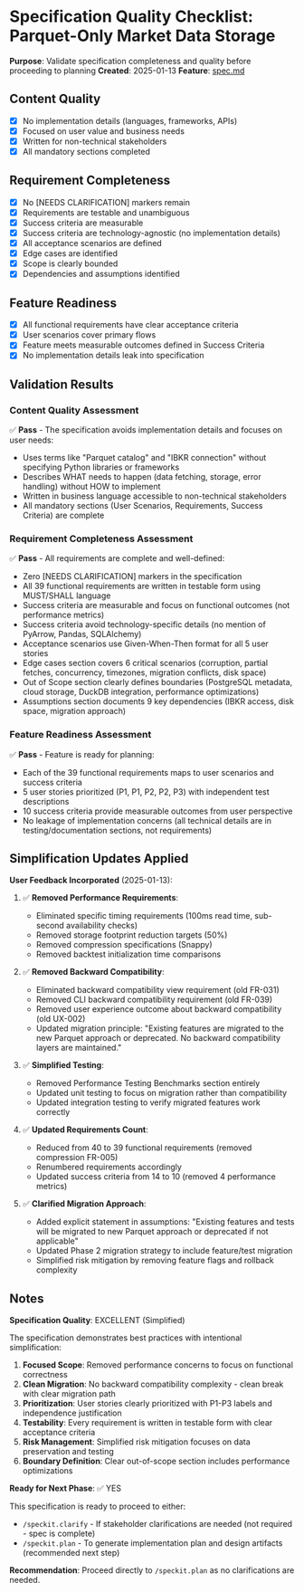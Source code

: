 # Specification Quality Checklist: Parquet-Only Market Data Storage

**Purpose**: Validate specification completeness and quality before proceeding to planning
**Created**: 2025-01-13
**Feature**: [spec.md](../spec.md)

## Content Quality

- [x] No implementation details (languages, frameworks, APIs)
- [x] Focused on user value and business needs
- [x] Written for non-technical stakeholders
- [x] All mandatory sections completed

## Requirement Completeness

- [x] No [NEEDS CLARIFICATION] markers remain
- [x] Requirements are testable and unambiguous
- [x] Success criteria are measurable
- [x] Success criteria are technology-agnostic (no implementation details)
- [x] All acceptance scenarios are defined
- [x] Edge cases are identified
- [x] Scope is clearly bounded
- [x] Dependencies and assumptions identified

## Feature Readiness

- [x] All functional requirements have clear acceptance criteria
- [x] User scenarios cover primary flows
- [x] Feature meets measurable outcomes defined in Success Criteria
- [x] No implementation details leak into specification

## Validation Results

### Content Quality Assessment

✅ **Pass** - The specification avoids implementation details and focuses on user needs:
- Uses terms like "Parquet catalog" and "IBKR connection" without specifying Python libraries or frameworks
- Describes WHAT needs to happen (data fetching, storage, error handling) without HOW to implement
- Written in business language accessible to non-technical stakeholders
- All mandatory sections (User Scenarios, Requirements, Success Criteria) are complete

### Requirement Completeness Assessment

✅ **Pass** - All requirements are complete and well-defined:
- Zero [NEEDS CLARIFICATION] markers in the specification
- All 39 functional requirements are written in testable form using MUST/SHALL language
- Success criteria are measurable and focus on functional outcomes (not performance metrics)
- Success criteria avoid technology-specific details (no mention of PyArrow, Pandas, SQLAlchemy)
- Acceptance scenarios use Given-When-Then format for all 5 user stories
- Edge cases section covers 6 critical scenarios (corruption, partial fetches, concurrency, timezones, migration conflicts, disk space)
- Out of Scope section clearly defines boundaries (PostgreSQL metadata, cloud storage, DuckDB integration, performance optimizations)
- Assumptions section documents 9 key dependencies (IBKR access, disk space, migration approach)

### Feature Readiness Assessment

✅ **Pass** - Feature is ready for planning:
- Each of the 39 functional requirements maps to user scenarios and success criteria
- 5 user stories prioritized (P1, P1, P2, P2, P3) with independent test descriptions
- 10 success criteria provide measurable outcomes from user perspective
- No leakage of implementation concerns (all technical details are in testing/documentation sections, not requirements)

## Simplification Updates Applied

**User Feedback Incorporated** (2025-01-13):

1. ✅ **Removed Performance Requirements**:
   - Eliminated specific timing requirements (100ms read time, sub-second availability checks)
   - Removed storage footprint reduction targets (50%)
   - Removed compression specifications (Snappy)
   - Removed backtest initialization time comparisons

2. ✅ **Removed Backward Compatibility**:
   - Eliminated backward compatibility view requirement (old FR-031)
   - Removed CLI backward compatibility requirement (old FR-039)
   - Removed user experience outcome about backward compatibility (old UX-002)
   - Updated migration principle: "Existing features are migrated to the new Parquet approach or deprecated. No backward compatibility layers are maintained."

3. ✅ **Simplified Testing**:
   - Removed Performance Testing Benchmarks section entirely
   - Updated unit testing to focus on migration rather than compatibility
   - Updated integration testing to verify migrated features work correctly

4. ✅ **Updated Requirements Count**:
   - Reduced from 40 to 39 functional requirements (removed compression FR-005)
   - Renumbered requirements accordingly
   - Updated success criteria from 14 to 10 (removed 4 performance metrics)

5. ✅ **Clarified Migration Approach**:
   - Added explicit statement in assumptions: "Existing features and tests will be migrated to new Parquet approach or deprecated if not applicable"
   - Updated Phase 2 migration strategy to include feature/test migration
   - Simplified risk mitigation by removing feature flags and rollback complexity

## Notes

**Specification Quality**: EXCELLENT (Simplified)

The specification demonstrates best practices with intentional simplification:
1. **Focused Scope**: Removed performance concerns to focus on functional correctness
2. **Clean Migration**: No backward compatibility complexity - clean break with clear migration path
3. **Prioritization**: User stories clearly prioritized with P1-P3 labels and independence justification
4. **Testability**: Every requirement is written in testable form with clear acceptance criteria
5. **Risk Management**: Simplified risk mitigation focuses on data preservation and testing
6. **Boundary Definition**: Clear out-of-scope section includes performance optimizations

**Ready for Next Phase**: ✅ YES

This specification is ready to proceed to either:
- `/speckit.clarify` - If stakeholder clarifications are needed (not required - spec is complete)
- `/speckit.plan` - To generate implementation plan and design artifacts (recommended next step)

**Recommendation**: Proceed directly to `/speckit.plan` as no clarifications are needed.

